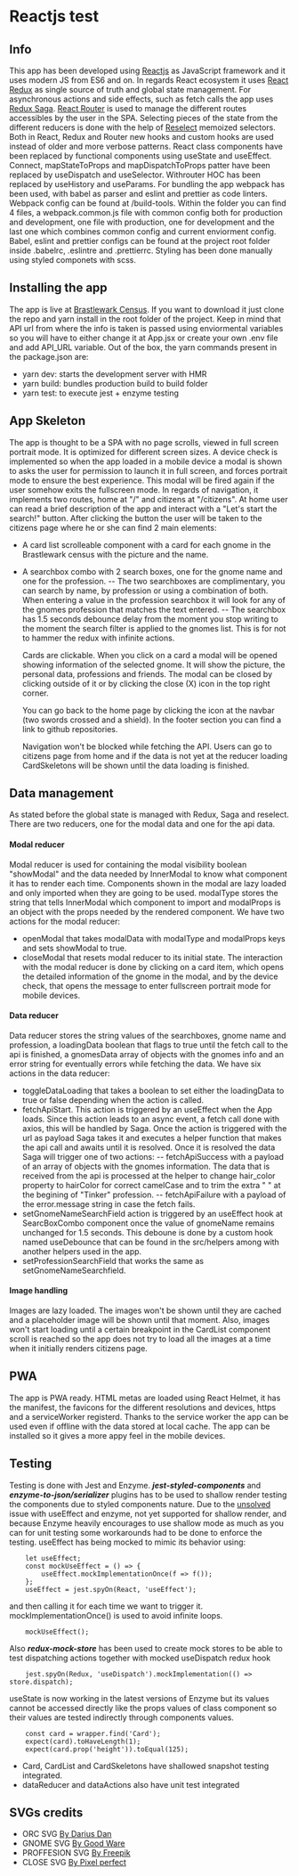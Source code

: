 # Reactjs test

## Info

This app has been developed using [Reactjs](https://es.reactjs.org/) as JavaScript framework and it uses modern JS from ES6 and on. In regards React ecosystem it uses [React Redux](https://react-redux.js.org/) as single source of truth and global state management. For asynchronous actions and side effects, such as fetch calls the app uses [Redux Saga](https://redux-saga.js.org/). [React Router](https://reacttraining.com/react-router/) is used to manage the different routes accessibles by the user in the SPA. Selecting pieces of the state from the different reducers is done with the help of [Reselect](https://github.com/reduxjs/reselect) memoized selectors.
Both in React, Redux and Router new hooks and custom hooks are used instead of older and more verbose patterns. React class components have been replaced by functional components using useState and useEffect. Connect, mapStateToProps and mapDispatchToProps patter have been replaced by useDispatch and useSelector. Withrouter HOC has been replaced by useHistory and useParams.
For bundling the app webpack has been used, with babel as parser and eslint and prettier as code linters. Webpack config can be found at /build-tools. Within the folder you can find 4 files, a webpack.common.js file with common config both for production and development, one file with production, one for development and the last one which combines common config and current enviorment config. Babel, eslint and prettier configs can be found at the project root folder inside .babelrc, .eslintre and .prettierrc.
Styling has been done manually using styled componets with scss.

## Installing the app

The app is live at [Brastlewark Census](https://brastlewark-census.firebaseapp.com/).
If you want to download it just clone the repo and yarn install in the root folder of the project. Keep in mind that API url from where the info is taken is passed using enviormental variables so you will have to either change it at App.jsx or create your own .env file and add API_URL variable.
Out of the box, the yarn commands present in the package.json are:

- yarn dev: starts the development server with HMR
- yarn build: bundles production build to build folder
- yarn test: to execute jest + enzyme testing

## App Skeleton

The app is thought to be a SPA with no page scrolls, viewed in full screen portrait mode. It is optimized for different screen sizes. A device check is implemented so when the app loaded in a mobile device a modal is shown to asks the user for permission to launch it in full screen, and forces portrait mode to ensure the best experience. This modal will be fired again if the user somehow exits the fullscreen mode.
In regards of navigation, it implements two routes, home at "/" and citizens at "/citizens".
At home user can read a brief description of the app and interact with a "Let's start the search!" button. After clicking the button the user will be taken to the citizens page where he or she can find 2 main elements:

- A card list scrolleable component with a card for each gnome in the Brastlewark census with the picture and the name.
- A searchbox combo with 2 search boxes, one for the gnome name and one for the profession.
  -- The two searchboxes are complimentary, you can search by name, by profession or using a combination of both. When entering a value in the profession searchbox it will look for any of the gnomes profession that matches the text entered.
  -- The searchbox has 1.5 seconds debounce delay from the moment you stop writing to the moment the search filter is applied to the gnomes list. This is for not to hammer the redux with infinite actions.

  Cards are clickable. When you click on a card a modal will be opened showing information of the selected gnome. It will show the picture, the personal data, professions and friends. The modal can be closed by clicking outside of it or by clicking the close (X) icon in the top right corner.

  You can go back to the home page by clicking the icon at the navbar (two swords crossed and a shield). In the footer section you can find a link to github repositories.

  Navigation won't be blocked while fetching the API. Users can go to citizens page from home and if the data is not yet at the reducer loading CardSkeletons will be shown until the data loading is finished.

## Data management

As stated before the global state is managed with Redux, Saga and reselect. There are two reducers, one for the modal data and one for the api data.

#### Modal reducer

Modal reducer is used for containing the modal visibility boolean "showModal" and the data needed by InnerModal to know what component it has to render each time.
Components shown in the modal are lazy loaded and only imported when they are going to be used. modalType stores the string that tells InnerModal which component to import and modalProps is an object with the props needed by the rendered component.
We have two actions for the modal reducer:

- openModal that takes modalData with modalType and modalProps keys and sets showModal to true.
- closeModal that resets modal reducer to its initial state.
  The interaction with the modal reducer is done by clicking on a card item, which opens the detailed information of the gnome in the modal, and by the device check, that opens the message to enter fullscreen portrait mode for mobile devices.

#### Data reducer

Data reducer stores the string values of the searchboxes, gnome name and profession, a loadingData boolean that flags to true until the fetch call to the api is finished, a gnomesData array of objects with the gnomes info and an error string for eventually errors while fetching the data.
We have six actions in the data reducer:

- toggleDataLoading that takes a boolean to set either the loadingData to true or false depending when the action is called.
- fetchApiStart. This action is triggered by an useEffect when the App loads. Since this action leads to an async event, a fetch call done with axios, this will be handled by Saga. Once the action is triggered with the url as payload Saga takes it and executes a helper function that makes the api call and awaits until it is resolved. Once it is resolved the data Saga will trigger one of two actions:
  -- fetchApiSuccess with a payload of an array of objects with the gnomes information. The data that is received from the api is processed at the helper to change hair_color property to hairColor for correct camelCase and to trim the extra " " at the begining of "Tinker" profession.
  -- fetchApiFailure with a payload of the error.message string in case the fetch fails.
- setGnomeNameSearchField action is triggered by an useEffect hook at SearcBoxCombo component once the value of gnomeName remains unchanged for 1.5 seconds. This deboune is done by a custom hook named useDebounce that can be found in the src/helpers among with another helpers used in the app.
- setProfessionSearchField that works the same as setGnomeNameSearchfield.

#### Image handling

Images are lazy loaded. The images won't be shown until they are cached and a placeholder image will be shown until that moment. Also, images won't start loading until a certain breakpoint in the CardList component scroll is reached so the app does not try to load all the images at a time when it initially renders citizens page.

## PWA

The app is PWA ready. HTML metas are loaded using React Helmet, it has the manifest, the favicons for the different resolutions and devices, https and a serviceWorker registerd. Thanks to the service worker the app can be used even if offline with the data stored at local cache. The app can be installed so it gives a more appy feel in the mobile devices.

## Testing

Testing is done with Jest and Enzyme. **_jest-styled-components_** and **_enzyme-to-json/serializer_** plugins has to be used to shallow render testing the components due to styled components nature.
Due to the [unsolved](https://github.com/enzymejs/enzyme/issues/2011) issue with useEffect and enzyme, not yet supported for shallow render, and because Enzyme heavily encourages to use shallow mode as much as you can for unit testing some workarounds had to be done to enforce the testing.
useEffect has being mocked to mimic its behavior using:

```
    let useEffect;
    const mockUseEffect = () => {
        useEffect.mockImplementationOnce(f => f());
    };
    useEffect = jest.spyOn(React, 'useEffect');

```

and then calling it for each time we want to trigger it. mockImplementationOnce() is used to avoid infinite loops.

```
    mockUseEffect();

```

Also **_redux-mock-store_** has been used to create mock stores to be able to test dispatching actions together with mocked useDispatch redux hook

```
    jest.spyOn(Redux, 'useDispatch').mockImplementation(() => store.dispatch);

```

useState is now working in the latest versions of Enzyme but its values cannot be accessed directly like the props values of class component so their values are tested indirectly through components values.

```
    const card = wrapper.find('Card');
    expect(card).toHaveLength(1);
    expect(card.prop('height')).toEqual(125);

```

- Card, CardList and CardSkeletons have shallowed snapshot testing integrated.
- dataReducer and dataActions also have unit test integrated

## SVGs credits

- ORC SVG [By Darius Dan](https://www.flaticon.com/authors/darius-dan)
- GNOME SVG [By Good Ware](https://www.flaticon.com/authors/good-ware)
- PROFFESION SVG [By Freepik](https://www.flaticon.com/authors/freepik)
- CLOSE SVG [By Pixel perfect](https://www.flaticon.com/authors/pixel-perfect)
